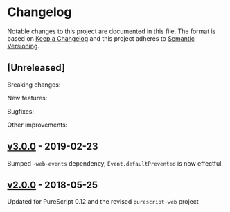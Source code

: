 # Changelog

Notable changes to this project are documented in this file. The format is based on [Keep a Changelog](https://keepachangelog.com/en/1.0.0/) and this project adheres to [Semantic Versioning](https://semver.org/spec/v2.0.0.html).

## [Unreleased]

Breaking changes:

New features:

Bugfixes:

Other improvements:

## [v3.0.0](https://github.com/purescript-web/purescript-web-storage/releases/tag/v3.0.0) - 2019-02-23

Bumped `-web-events` dependency, `Event.defaultPrevented` is now effectful.

## [v2.0.0](https://github.com/purescript-web/purescript-web-storage/releases/tag/v2.0.0) - 2018-05-25

Updated for PureScript 0.12 and the revised `purescript-web` project

